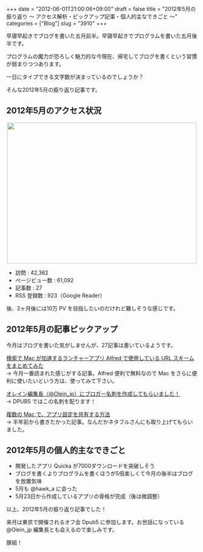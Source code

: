 +++
date = "2012-06-01T21:00:06+09:00"
draft = false
title = "2012年5月の振り返り 〜 アクセス解析・ピックアップ記事・個人的主なできごと 〜"
categories = ["Blog"]
slug = "3910"
+++

早寝早起きでブログを書いた五月前半。早寝早起きでプログラムを書いた五月後半です。

プログラムの魔力が恐ろしく魅力的な今現在、帰宅してブログを書くという習慣が弱まりつつあります。

一日にタイプできる文字数が決まっているのでしょうか？

そんな2012年5月の振り返り記事です。

<h2>2012年5月のアクセス状況</h2>

<img style="display:block; margin-left:auto; margin-right:auto;" src="/images/2012/06/3910_1.png" border="0" width="500" height="371" />

<ul><li>訪問 : 42,362</li>
<li>ページビュー数 : 61,092</li>
<li>記事数 : 27</li>
<li>RSS 登録数 : 923（Google Reader）</li></ul>

後、2ヶ月後には10万 PV を目指したいのだけれど難しそうな感じです。

<h2>2012年5月の記事ピックアップ</h2>

今月はブログを書いた気がしませんが、27記事は書いているようです。

<a href="http://rakuishi.com/mac/3840/" target="_blank">検索で Mac が加速するランチャーアプリ Alfred で使用している URL スキームをまとめてみた</a><br />
→ 今月一番読まれた感じがする記事。Alfred 便利で無料なので Mac をさらに便利に使いたいという方は、使ってみて下さい。

<a href="http://rakuishi.com/notebook/3800/" target="_blank">オレイン編集長（@Olein_jp）にブロガー名刺を作成してもらいました！</a><br />
→ DPUB5 ではこの名刺を配ります！

<a href="http://rakuishi.com/mac/3707/" target="_blank">複数の Mac で、アプリ設定を共有する方法</a><br />
→ 半年前から書きたかった記事。なんだかネタフルさんにも取り上げてもらいました。

<h2>2012年5月の個人的主なできごと</h2>

<ul><li>開発したアプリ Quicka が7000ダウンロードを突破しそう</li>
<li>ブログを書くよりプログラムを書くほうが5倍楽しくて今月の後半はブログを放置気味</li>
<li>5月も @hawk_a に会った</li>
<li>5月23日から作成しているアプリの骨格が完成（後は微調整）</li></ul>

以上、2012年5月の振り返り記事でした！

来月は東京で開催されるオフ会 Dpub5 に参加します。お世話になっている @Olein_jp 編集長とも会えるので楽しみです。

豚組！
